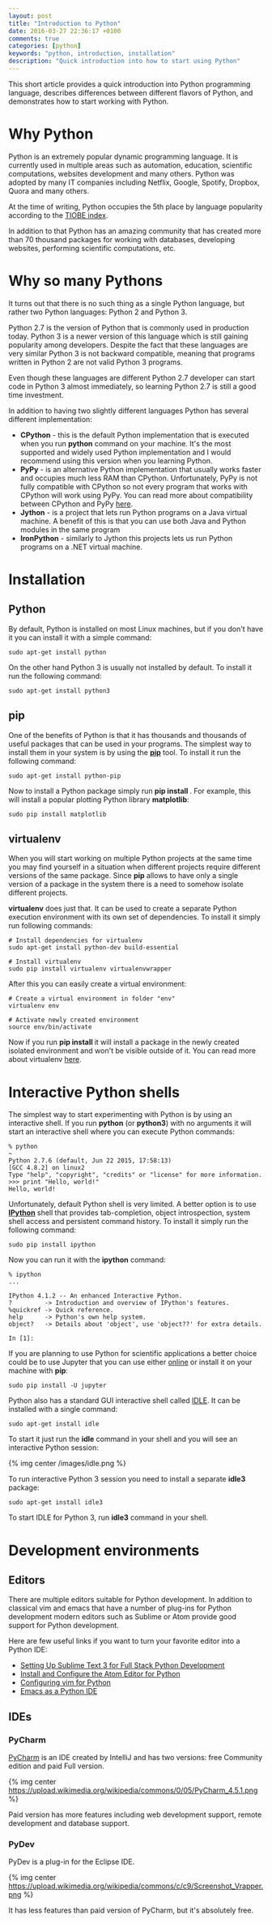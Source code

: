 ```yaml
---
layout: post
title: "Introduction to Python"
date: 2016-03-27 22:36:17 +0100
comments: true
categories: [python]
keywords: "python, introduction, installation"
description: "Quick introduction into how to start using Python"
---
```


This short article provides a quick introduction into Python programming language, describes differences between different flavors of Python, and demonstrates how to start working with Python.

<!--more-->

# Why Python

Python is an extremely popular dynamic programming language. It is currently used in multiple areas such as automation, education, scientific computations, websites development and many others. Python was adopted by many IT companies including Netflix, Google, Spotify, Dropbox, Quora and many others.

At the time of writing, Python occupies the 5th place by language popularity according to the [TIOBE index](http://www.tiobe.com/tiobe_index).

In addition to that Python has an amazing community that has created more than 70 thousand packages for working with databases, developing websites, performing scientific computations, etc.

# Why so many Pythons

It turns out that there is no such thing as a single Python language, but rather two Python languages: Python 2 and Python 3.

Python 2.7 is the version of Python that is commonly used in production today. Python 3 is a newer version of this language which is still gaining popularity among developers. Despite the fact that these languages are very similar Python 3 is not backward compatible, meaning that programs written in Python 2 are not valid Python 3 programs.

Even though these languages are different Python 2.7 developer can start code in Python 3 almost immediately, so learning Python 2.7 is still a good time investment.

In addition to having two slightly different languages Python has several different implementation:

* **CPython** - this is the default Python implementation that is executed when you run **python** command on your machine. It's the most supported and widely used Python implementation and I would recommend using this version when you learning Python.
* **PyPy** - is an alternative Python implementation that usually works faster and occupies much less RAM than CPython. Unfortunately, PyPy is not fully compatible with CPython so not every program that works with CPython will work using PyPy. You can read more about compatibility between CPython and PyPy [here](http://pypy.org/compat.html).
* **Jython** - is a project that lets run Python programs on a Java virtual machine. A benefit of this is that you can use both Java and Python modules in the same program
* **IronPython** - similarly to Jython this projects lets us run Python programs on a .NET virtual machine.

# Installation

## Python

By default, Python is installed on most Linux machines, but if you don't have it you can install it with a simple command:

```
sudo apt-get install python
```

On the other hand Python 3 is usually not installed by default. To install it run the following command:

```
sudo apt-get install python3
```
## pip

One of the benefits of Python is that it has thousands and thousands of useful packages that can be used in your programs. The simplest way to install them in your system is by using the [**pip**](https://pypi.python.org/pypi/pip) tool. To install it run the following command:

```
sudo apt-get install python-pip
```

Now to install a Python package simply run **pip install <package>**. For example, this will install a popular plotting Python library **matplotlib**:

```
sudo pip install matplotlib
```

## virtualenv

When you will start working on multiple Python projects at the same time you may find yourself in a situation when different projects require different versions of the same package. Since **pip** allows to have only a single version of a package in the system there is a need to somehow isolate different projects.

**virtualenv** does just that. It can be used to create a separate Python execution environment with its own set of dependencies. To install it simply run following commands:

```
# Install dependencies for virtualenv
sudo apt-get install python-dev build-essential

# Install virtualenv
sudo pip install virtualenv virtualenvwrapper
```

After this you can easily create a virtual environment:

```
# Create a virtual environment in folder "env"
virtualenv env

# Activate newly created environment
source env/bin/activate
```

Now if you run **pip install <package>** it will install a package in the newly created isolated environment and won't be visible outside of it. You can read more about virtualenv [here](https://virtualenv.pypa.io/en/latest/userguide.html).

# Interactive Python shells

The simplest way to start experimenting with Python is by using an interactive shell. If you run **python** (or **python3**) with no arguments it will start an interactive shell where you can execute Python commands:

```
% python                                                                                                                                                                                                                                     ~
Python 2.7.6 (default, Jun 22 2015, 17:58:13)
[GCC 4.8.2] on linux2
Type "help", "copyright", "credits" or "license" for more information.
>>> print "Hello, world!"
Hello, world!
```

Unfortunately, default Python shell is very limited. A better option is to use [**IPython**](https://ipython.org/) shell that provides tab-completion, object introspection, system shell access and persistent command history. To install it simply run the following command:

```
sudo pip install ipython
```

Now you can run it with the **ipython** command:

```
% ipython
...

IPython 4.1.2 -- An enhanced Interactive Python.
?         -> Introduction and overview of IPython's features.
%quickref -> Quick reference.
help      -> Python's own help system.
object?   -> Details about 'object', use 'object??' for extra details.

In [1]:
```

If you are planning to use Python for scientific applications a better choice could be to use Jupyter that you can use either [online](https://try.jupyter.org/) or install it on your machine with **pip**:

```
sudo pip install -U jupyter
```

Python also has a standard GUI interactive shell called [IDLE](https://docs.python.org/2/library/idle.html). It can be installed with a single command:

```
sudo apt-get install idle
```

To start it just run the **idle** command in your shell and you will see an interactive Python session:

{% img center /images/idle.png %}


To run interactive Python 3 session you need to install a separate **idle3** package:

```
sudo apt-get install idle3
```

To start IDLE for Python 3, run **idle3** command in your shell.

# Development environments

## Editors

There are multiple editors suitable for Python development. In addition to classical vim and emacs that have a number of plug-ins for Python development modern editors such as Sublime or Atom provide good support for Python development.

Here are few useful links if you want to turn your favorite editor into a Python IDE:

* [Setting Up Sublime Text 3 for Full Stack Python Development](https://realpython.com/blog/python/setting-up-sublime-text-3-for-full-stack-python-development/)
* [Install and Configure the Atom Editor for Python](http://www.marinamele.com/install-and-configure-atom-editor-for-python)
* [Configuring vim for Python](https://www.fullstackpython.com/vim.html)
* [Emacs as a Python IDE](http://www.jesshamrick.com/2012/09/18/emacs-as-a-python-ide/)

## IDEs

### PyCharm

[PyCharm](https://www.jetbrains.com/pycharm/) is an IDE created by IntelliJ and has two versions: free Community edition and paid Full version.

{% img center https://upload.wikimedia.org/wikipedia/commons/0/05/PyCharm_4.5.1.png %}

Paid version has more features including web development support, remote development and database support.

### PyDev

PyDev is a plug-in for the Eclipse IDE.

{% img center https://upload.wikimedia.org/wikipedia/commons/c/c9/Screenshot_Vrapper.png %}

It has less features than paid version of PyCharm, but it's absolutely free.
